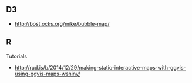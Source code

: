 ## D3

* http://bost.ocks.org/mike/bubble-map/

## R

Tutorials 
* http://rud.is/b/2014/12/29/making-static-interactive-maps-with-ggvis-using-ggvis-maps-wshiny/
